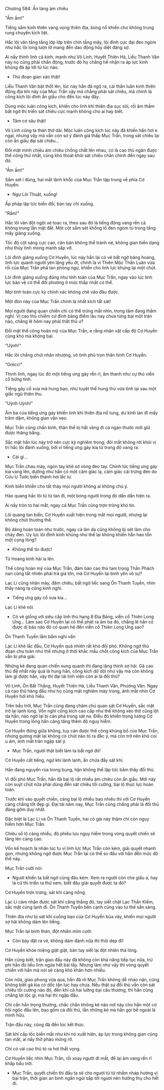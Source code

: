 




Chương 584: Ẩn tàng ám chiêu


"Ầm ầm!"

Tiếng sấm kinh thiên vang vọng thiên địa, bùng nổ khiến cho không trung rung chuyển kịch liệt.

Hắc lôi vân tầng tầng lớp lớp trên chín tầng mây, lôi đình cực đại đen ngòm như hắc lôi long lượn lờ mang đến dao động hủy diệt đáng sợ.

Ai nấy thình lình cả kinh, mạnh như Võ Linh, Huyết Thiên Hà, Liễu Thanh Vân này nọ cũng phải chấn động, trước đó họ chẳng hề nhận ra áp lực kinh khủng đã ập tới từ lúc nào.

- Thủ đoạn gian xảo thật!

Liễu Thanh Vân bật thốt lên, lúc này hắn đã ngộ ra, cái thần luân kinh thiên động địa khi nãy của Mục Trần vậy mà chẳng phải sát chiêu, mà chính là công kích lôi đình ẩn giấu cho đến lúc này đây.

Dùng mộc luân công kích, khiến cho linh khí thiên địa sục sôi, rồi âm thầm bất ngờ thi triển sát chiêu cực mạnh không cho ai hay biết.

- Tâm cơ sâu thật!

Võ Linh cũng ta thán thở dài. Mộc luân công kích lúc nãy đã khiến hắn hơi e ngại, nhưng vậy mà vẫn còn sơ ý đánh giá thấp Mục Trần, trong sát chiêu lại còn ẩn giấu đại sát chiêu...

Đối mặt minh chiêu ám chiêu chồng chất lên nhau, có là cao thủ ngăn được thế công thứ nhất, cũng khó thoát khỏi sát chiêu chân chính đến ngay sau đó.

"Ầm ầm!"

Sấm sét ì đùng, hai mắt lãnh khốc của Mục Trần tập trung về phía Cơ Huyền.

- Ngự Lôi Thuật, xuống!

Ấp pháp lập tức biến đổi, bàn tay chỉ xuống.

"Rầm!"

Hắc lôi vân đột ngột xé toạc ra, theo sau đó là tiếng động vang rền cả không trung lẫn mặt đất. Một cột sấm sét khổng lồ đen ngòm từ trong tầng mây giáng xuống.

Tốc độ cột sáng cực cao, căn bản không thể tránh né, không gian biến dạng như thủy tinh mong manh sắp vỡ.

Lôi đình giáng xuống Cơ Huyền, lúc này hắn lại có vẻ bất ngờ bàng hoàng, linh lực quanh người yên lặng yếu ớt, chính là vì Thiên Mộc Thần Luân vừa rồi của Mục Trần phá tan phòng ngự, khiến cho linh lực khựng lại một chút.

Lôi đình giáng xuống đúng như tính toán của Mục Trần, ngay vào lúc linh lực bảo vệ cơ thể đối phương ở mức thấp nhất có thể.

Mọi tính toán cực kỳ chính xác không chê vào đâu được.

Một đòn này của Mục Trần chính là nhất kích tất sát!

Mọi người đang quan chiến chỉ có thể trừng mắt nhìn, trong tâm đang thầm nghĩ. Vị cao thủ chiếm cứ đỉnh bảng điểm lâu nay chưa từng bại một trận nào, chẳng lẽ hôm nay phải thất thủ ư?

Đối mặt thế công hoàn mỹ của Mục Trần, e rằng nhân vật cấp độ Cơ Huyền cũng khó mà không bại.

"Uỳnh!"

Hắc lôi chẳng chút nhân nhượng, vô tình phủ trọn thân hình Cơ Huyền.

"Grécc!"

Thình lình, ngay lúc đó một tiếng ưng gáy rền rĩ, âm thanh như cự thú viễn cổ bừng tỉnh.

Tiếng gáy cổ xưa mà hung bạo, như tuyệt thế hung thú vừa tỉnh lại sau một giấc ngủ thiên thu.

"Uỳnh Uỳnh!"

Âm ba của tiếng ưng gáy khiến linh khí thiên địa nổ tung, dư kình lan đi mấy trăm dặm, không gian vặn vẹo.

Mục Trần cũng chấn kinh, thân thể bị hất văng đi cả ngàn thước mới giữ được thăng bằng.

Sắc mặt hắn lúc này trở nên cực kỳ nghiêm trọng, đôi mắt không rời khỏi vị trí hắc lôi đánh xuống, bởi vì tiếng ưng gáy kia từ trong đó vang ra.

- Cái gì...

Mục Trần chau mày, ngón tay khẽ sờ vòng đeo tay. Chính lúc tiếng ưng gáy kia vang lên, dường như hắn có một cảm giác lạ, cảm giác cái trứng đen do Cửu U Tước biến thành hơi lắc lư.

Kinh biến khiến cho tất thảy mọi người không ai không chú ý.

Hào quang hắc lôi từ từ tan đi, một bóng người trong đó dần dần hiện ra.

Ai nấy tròn to hai mắt, ngay cả Mục Trần cũng trợn trừng khó tin.

Lôi quang tan biến, Cơ Huyền xuất hiện trong mắt mọi người, nhưng lại không chút thương thế.

Bộ dáng hoàn toàn như trước, ngay cả làn da cũng không bị sét làm cho cháy đen. Uy lực lôi đình kinh khủng như thế lại không khiến hắn hao tổn một cọng lông?

- Không thể tin được!

Từ Hoang kinh hãi la lên.

Thế công hoàn mỹ của Mục Trần, đảm bảo cao thủ tam trọng Thần Phách nan cũng tất nhiên phải trả giá lớn, mà Cơ Huyền lại bình yên vô sự?

Lạc Li cũng nhăn mày, đăm chiêu, bất ngờ liếc sang Ôn Thanh Tuyền, nhìn thấy nàng ta cũng kinh nghi.

- Tiếng ưng gáy cổ xưa kia...

Lạc Li khẽ nói.

- Có vẻ giống với siêu cấp linh thú hạng 8 Địa Bảng, viễn cổ Thiên Long Ưng... Làm sao Cơ Huyền lại có thể phát ra âm ba đó, chẳng lẽ hắn có được dị bảo nào đó có quan hệ đến viễn cổ Thiên Long Ưng sao?

Ôn Thanh Tuyền lẩm bẩm nghi vấn

Lạc Li khẽ lắc đầu, Cơ Huyền quả nhiên rất khó đối phó. Không ngờ thủ đoạn chu toàn như thế nhưng ở thời khắc mấu chốt công kích của Mục Trần vẫn bị phá giải.

Những kẻ đang quan chiến xung quanh thì đang lặng thinh sợ hãi. Gã cao thủ đệ nhất này quả là hung hãn, công kích dữ dội như vậy mà còn không làm gì được hắn, vậy thì đại tái linh viện còn ai là đối thủ?

Võ Linh, Ôn Bất Thắng, Huyết Thiên Hà, Liễu Thanh Vân, Phương Vân. Ngay cả cao thủ hàng đầu như họ cũng mặt nghiêm mày trọng, ánh mắt nhìn Cơ Huyền hơi khó hiểu.

Trên bầu trời, Mục Trần cũng đang chăm chú quan sát Cơ Huyền, sắc mặt trở lại lạnh lùng. Vốn nghĩ công kích cao cấp như thế không xẻo thịt cũng lột da hắn, nào ngờ lại bị cản phá trong sát na. Điều đó khiến trọng lượng Cơ Huyền trong lòng hắn càng tăng thêm độ nguy hiểm.

Cơ Huyền đứng giữa không, tuy cản được thế công khủng bố của Mục Trần, nhưng gương mặt lại không có chút nào tỏ ra đắc ý, mà còn trở nên khó coi u ám, ánh mắt tràn ngập sát ý.

- Mục Trần, ngươi thật biết làm ta bất ngờ đó!

Cơ Huyền cất tiếng, ngữ khí lành lạnh, ẩn chứa đầy sát khí.

Hắn đang nguyền rủa trong bụng, hận không thể lập tức bằm thây đối thủ.

Vì đối phó Mục Trần, hắn đã bại lộ rất nhiều ám chiêu còn ẩn giấu. Mới nãy còn suýt chút nữa phải dùng đến sát chiêu tối cường, bại lộ thực lực hoàn toàn.

Trước khi vào quyết chiến, càng bại lộ nhiều bao nhiêu thì với Cơ Huyền càng chẳng tốt đẹp gì. Đại tái năm nay, Mục Trần cũng chẳng phải là đối thủ đáng gờm duy nhất.

Đặc biệt là Lạc Li và Ôn Thanh Tuyền, hai cô gái này thậm chí còn nguy hiểm hơn Mục Trần.

Chiêu số lộ càng nhiều, độ phiêu lưu nguy hiểm trong vòng quyết chiến sẽ tăng lên càng cao.

Vốn kế hoạch là nhân lúc tu vi linh lực Mục Trần còn kém, giải quyết nhanh gọn, nhưng không ngờ được Mục Trần lại có thể so đấu với hắn đến mức độ thế này.

Mục Trần cười nói:

- Ngươi khiến ta bất ngờ cũng đâu kém. Xem ra người còn che giấu a, hay là cứ thi triển ra thử xem, biết đâu giải quyết được ta đó?

Cơ Huyền trợn trừng, sát khí càng nồng.

Lạc Li cảm nhận được sát khí căng thẳng đó, tay siết chặt Lạc Thần Kiếm, sắc mặt cũng lạnh đi. Ôn Thanh Tuyền bên cạnh cũng vào tư thế sẵn sàng.

Thiên địa như bị sát khí cuồng bạo của Cơ Huyền bủa vây, khiến mọi người sợ hãi không dám lên tiếng.

Mục Trần lại bình thản, đột nhiên mỉm cười:

- Còn bày đặt ra vẻ, không dám đánh nữa thì thôi dẹp đi!

Cơ Huyền khóe miệng giật giật, bàn tay siết lại đột nhiên thả lỏng.

Hắn cũng biết, trận giao đấu này đã không còn khả năng tiếp tục nữa, trừ phi hắn đủ liều lĩnh ngửa hết bài tẩy. Nhưng làm như vậy thì vòng quyết chiến với hắn mà nói sẽ càng khó khăn hơn nhiều.

Còn nữa, giao phong vừa qua, hắn đã rõ Mục Trần không dễ nhào nặn, cũng không biết gã kia có dốc tận lực hay chưa. Nếu thật sự đối thủ vẫn còn sát chiêu tối cường nào đó, đến khi cả hai lưỡng bại câu thương, thì hắn cũng chẳng lợi lộc gì, mà hại thì ngập đầu.

Chỉ cần hắn trọng thương, chắc chắn không kẻ nào nơi này cho hắn một cơ hội ngóc đầu lên, bao gồm cả đối thủ, lẫn những kẻ mà hắn gọi bề ngoài là minh hữu.

Trận đấu này, cũng đã đến lúc kết thúc.

Sát khí cấp tốc biến mất như khi nó xuất hiện, áp lực trong không gian cũng tan mất, ai nấy thở phào mừng rỡ.

Chỉ có vài cao thủ tỏ ra hơi thất vọng.

Cơ Huyền liếc nhìn Mục Trần, rồi xoay người đi mất, để lại âm vang rền rĩ khắp bầu trời.

- Mục Trần, quyết chiến thi đấu ta sẽ cho ngươi từ từ nhấm nháp hương vị bại trận, thời gian an bình ngắn ngủi sắp tới ngươi nên hưởng thụ cho hết đi.




